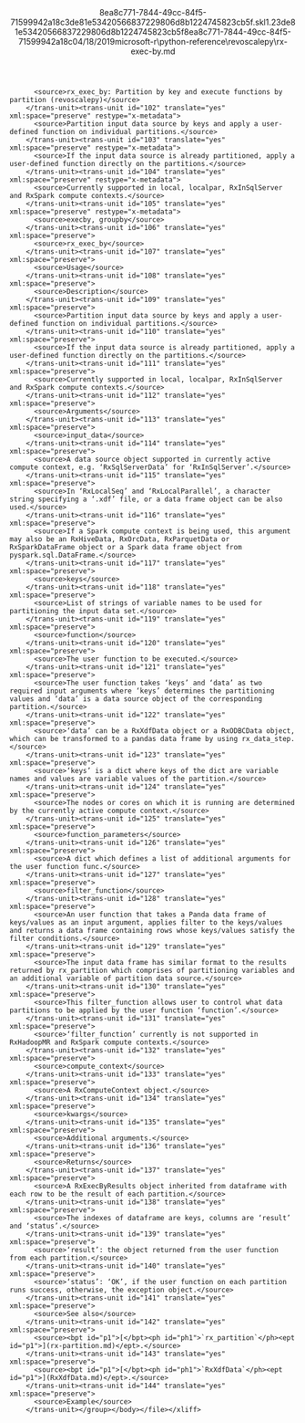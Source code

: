 <?xml version="1.0"?><xliff version="1.2" xmlns="urn:oasis:names:tc:xliff:document:1.2" xmlns:xsi="http://www.w3.org/2001/XMLSchema-instance" xsi:schemaLocation="urn:oasis:names:tc:xliff:document:1.2 xliff-core-1.2-transitional.xsd"><file datatype="xml" original="rx-exec-by.md" source-language="en-US" target-language="en-US"><header><tool tool-id="mdxliff" tool-name="mdxliff" tool-version="1.0-d1654b2" tool-company="Microsoft" /><xliffext:skl_file_name xmlns:xliffext="urn:microsoft:content:schema:xliffextensions">8ea8c771-7844-49cc-84f5-71599942a18c3de81e53420566837229806d8b1224745823cb5f.skl</xliffext:skl_file_name><xliffext:version xmlns:xliffext="urn:microsoft:content:schema:xliffextensions">1.2</xliffext:version><xliffext:ms.openlocfilehash xmlns:xliffext="urn:microsoft:content:schema:xliffextensions">3de81e53420566837229806d8b1224745823cb5f</xliffext:ms.openlocfilehash><xliffext:ms.sourcegitcommit xmlns:xliffext="urn:microsoft:content:schema:xliffextensions">8ea8c771-7844-49cc-84f5-71599942a18c</xliffext:ms.sourcegitcommit><xliffext:ms.lasthandoff xmlns:xliffext="urn:microsoft:content:schema:xliffextensions">04/18/2019</xliffext:ms.lasthandoff><xliffext:ms.openlocfilepath xmlns:xliffext="urn:microsoft:content:schema:xliffextensions">microsoft-r\python-reference\revoscalepy\rx-exec-by.md</xliffext:ms.openlocfilepath></header><body><group id="content" extype="content"><trans-unit id="101" translate="yes" xml:space="preserve" restype="x-metadata">
          <source>rx_exec_by: Partition by key and execute functions by partition (revoscalepy)</source>
        </trans-unit><trans-unit id="102" translate="yes" xml:space="preserve" restype="x-metadata">
          <source>Partition input data source by keys and apply a user-defined function on individual partitions.</source>
        </trans-unit><trans-unit id="103" translate="yes" xml:space="preserve" restype="x-metadata">
          <source>If the input data source is already partitioned, apply a user-defined function directly on the partitions.</source>
        </trans-unit><trans-unit id="104" translate="yes" xml:space="preserve" restype="x-metadata">
          <source>Currently supported in local, localpar, RxInSqlServer and RxSpark compute contexts.</source>
        </trans-unit><trans-unit id="105" translate="yes" xml:space="preserve" restype="x-metadata">
          <source>execby, groupby</source>
        </trans-unit><trans-unit id="106" translate="yes" xml:space="preserve">
          <source>rx_exec_by</source>
        </trans-unit><trans-unit id="107" translate="yes" xml:space="preserve">
          <source>Usage</source>
        </trans-unit><trans-unit id="108" translate="yes" xml:space="preserve">
          <source>Description</source>
        </trans-unit><trans-unit id="109" translate="yes" xml:space="preserve">
          <source>Partition input data source by keys and apply a user-defined function on individual partitions.</source>
        </trans-unit><trans-unit id="110" translate="yes" xml:space="preserve">
          <source>If the input data source is already partitioned, apply a user-defined function directly on the partitions.</source>
        </trans-unit><trans-unit id="111" translate="yes" xml:space="preserve">
          <source>Currently supported in local, localpar, RxInSqlServer and RxSpark compute contexts.</source>
        </trans-unit><trans-unit id="112" translate="yes" xml:space="preserve">
          <source>Arguments</source>
        </trans-unit><trans-unit id="113" translate="yes" xml:space="preserve">
          <source>input_data</source>
        </trans-unit><trans-unit id="114" translate="yes" xml:space="preserve">
          <source>A data source object supported in currently active compute context, e.g. ‘RxSqlServerData’ for ‘RxInSqlServer’.</source>
        </trans-unit><trans-unit id="115" translate="yes" xml:space="preserve">
          <source>In ‘RxLocalSeq’ and ‘RxLocalParallel’, a character string specifying a ‘.xdf’ file, or a data frame object can be also used.</source>
        </trans-unit><trans-unit id="116" translate="yes" xml:space="preserve">
          <source>If a Spark compute context is being used, this argument may also be an RxHiveData, RxOrcData, RxParquetData or RxSparkDataFrame object or a Spark data frame object from pyspark.sql.DataFrame.</source>
        </trans-unit><trans-unit id="117" translate="yes" xml:space="preserve">
          <source>keys</source>
        </trans-unit><trans-unit id="118" translate="yes" xml:space="preserve">
          <source>List of strings of variable names to be used for partitioning the input data set.</source>
        </trans-unit><trans-unit id="119" translate="yes" xml:space="preserve">
          <source>function</source>
        </trans-unit><trans-unit id="120" translate="yes" xml:space="preserve">
          <source>The user function to be executed.</source>
        </trans-unit><trans-unit id="121" translate="yes" xml:space="preserve">
          <source>The user function takes ‘keys’ and ‘data’ as two required input arguments where ‘keys’ determines the partitioning values and ‘data’ is a data source object of the corresponding partition.</source>
        </trans-unit><trans-unit id="122" translate="yes" xml:space="preserve">
          <source>‘data’ can be a RxXdfData object or a RxODBCData object, which can be transformed to a pandas data frame by using rx_data_step.</source>
        </trans-unit><trans-unit id="123" translate="yes" xml:space="preserve">
          <source>‘keys’ is a dict where keys of the dict are variable names and values are variable values of the partition.</source>
        </trans-unit><trans-unit id="124" translate="yes" xml:space="preserve">
          <source>The nodes or cores on which it is running are determined by the currently active compute context.</source>
        </trans-unit><trans-unit id="125" translate="yes" xml:space="preserve">
          <source>function_parameters</source>
        </trans-unit><trans-unit id="126" translate="yes" xml:space="preserve">
          <source>A dict which defines a list of additional arguments for the user function func.</source>
        </trans-unit><trans-unit id="127" translate="yes" xml:space="preserve">
          <source>filter_function</source>
        </trans-unit><trans-unit id="128" translate="yes" xml:space="preserve">
          <source>An user function that takes a Panda data frame of keys/values as an input argument, applies filter to the keys/values and returns a data frame containing rows whose keys/values satisfy the filter conditions.</source>
        </trans-unit><trans-unit id="129" translate="yes" xml:space="preserve">
          <source>The input data frame has similar format to the results returned by rx_partition which comprises of partitioning variables and an additional variable of partition data source.</source>
        </trans-unit><trans-unit id="130" translate="yes" xml:space="preserve">
          <source>This filter_function allows user to control what data partitions to be applied by the user function ‘function’.</source>
        </trans-unit><trans-unit id="131" translate="yes" xml:space="preserve">
          <source>‘filter_function’ currently is not supported in RxHadoopMR and RxSpark compute contexts.</source>
        </trans-unit><trans-unit id="132" translate="yes" xml:space="preserve">
          <source>compute_context</source>
        </trans-unit><trans-unit id="133" translate="yes" xml:space="preserve">
          <source>A RxComputeContext object.</source>
        </trans-unit><trans-unit id="134" translate="yes" xml:space="preserve">
          <source>kwargs</source>
        </trans-unit><trans-unit id="135" translate="yes" xml:space="preserve">
          <source>Additional arguments.</source>
        </trans-unit><trans-unit id="136" translate="yes" xml:space="preserve">
          <source>Returns</source>
        </trans-unit><trans-unit id="137" translate="yes" xml:space="preserve">
          <source>A RxExecByResults object inherited from dataframe with each row to be the result of each partition.</source>
        </trans-unit><trans-unit id="138" translate="yes" xml:space="preserve">
          <source>The indexes of dataframe are keys, columns are ‘result’ and ‘status’.</source>
        </trans-unit><trans-unit id="139" translate="yes" xml:space="preserve">
          <source>‘result’: the object returned from the user function from each partition.</source>
        </trans-unit><trans-unit id="140" translate="yes" xml:space="preserve">
          <source>‘status’: ‘OK’, if the user function on each partition runs success, otherwise, the exception object.</source>
        </trans-unit><trans-unit id="141" translate="yes" xml:space="preserve">
          <source>See also</source>
        </trans-unit><trans-unit id="142" translate="yes" xml:space="preserve">
          <source><bpt id="p1">[</bpt><ph id="ph1">`rx_partition`</ph><ept id="p1">](rx-partition.md)</ept>.</source>
        </trans-unit><trans-unit id="143" translate="yes" xml:space="preserve">
          <source><bpt id="p1">[</bpt><ph id="ph1">`RxXdfData`</ph><ept id="p1">](RxXdfData.md)</ept>.</source>
        </trans-unit><trans-unit id="144" translate="yes" xml:space="preserve">
          <source>Example</source>
        </trans-unit></group></body></file></xliff>